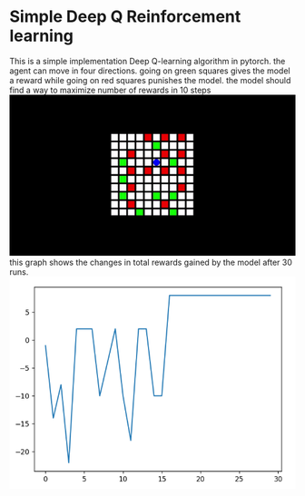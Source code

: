 # Simple Deep Q Reinforcement learning
This is a simple implementation Deep Q-learning algorithm in pytorch. the agent can move in four directions. going on green squares gives the model a reward while going on red squares punishes the model. the model should find a way to maximize number of rewards in 10 steps<br>
![representation](https://github.com/Null-byte-00/deepq_rl/blob/main/rl.gif)<br>
this graph shows the changes in total rewards gained by the model after 30 runs.<br>
![graph](https://github.com/Null-byte-00/deepq_rl/blob/main/rewards.png)

